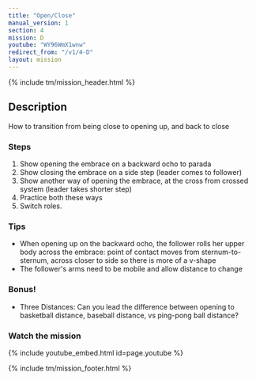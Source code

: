 ```yaml
---
title: "Open/Close"
manual_version: 1
section: 4
mission: D
youtube: "WY96WmX1wnw"
redirect_from: "/v1/4-D"
layout: mission
---
```


{% include tm/mission_header.html %}

## Description

How to transition from being close to opening up, and back to close

### Steps

1. Show opening the embrace on a backward ocho to parada
2. Show closing the embrace on a side step (leader comes to follower) 
3. Show another way of opening the embrace, at the cross from crossed system (leader takes shorter step) 
4. Practice both these ways
5. Switch roles. 

### Tips

* When opening up on the backward ocho, the follower rolls her upper body across the embrace: point of contact moves from sternum-to-sternum, across closer to side so there is more of a v-shape
* The follower's arms need to be mobile and allow distance to change

### Bonus!

* Three Distances: Can you lead the difference between opening to basketball distance, baseball distance, vs ping-pong ball distance?

### Watch the mission

{% include youtube_embed.html id=page.youtube %}

{% include tm/mission_footer.html %}
